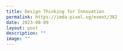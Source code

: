 ```yaml
---
title: Design Thinking for Innovation
permalink: https://imda-pixel.sg/event/382
date: 2023-08-09
layout: post
description: ""
image: ""
---
```

